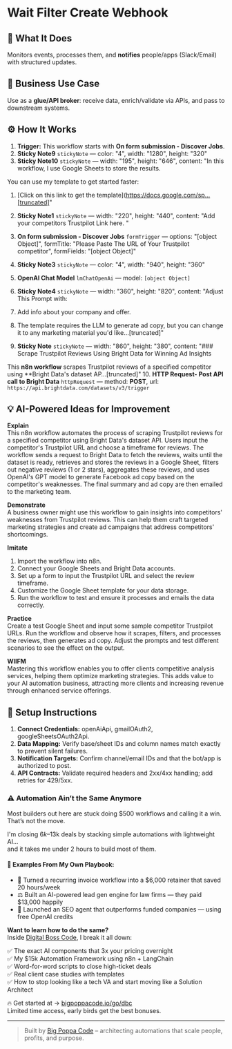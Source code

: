 # Wait Filter Create Webhook
## 🚀 What It Does
Monitors events, processes them, and **notifies** people/apps (Slack/Email) with structured updates.

## 💼 Business Use Case
Use as a **glue/API broker**: receive data, enrich/validate via APIs, and pass to downstream systems.

## ⚙️ How It Works
1. **Trigger:** This workflow starts with **On form submission - Discover Jobs**.
2. **Sticky Note9** `stickyNote` — color: "4", width: "1280", height: "320"
3. **Sticky Note10** `stickyNote` — width: "195", height: "646", content: "In this workflow, I use Google Sheets to store the results. 

You can use my template to get started faster:

1. [Click on this link to get the template](https://docs.google.com/sp…[truncated]"
4. **Sticky Note1** `stickyNote` — width: "220", height: "440", content: "Add your competitors Trustpilot Link here.
"
5. **On form submission - Discover Jobs** `formTrigger` — options: "[object Object]", formTitle: "Please Paste The URL of Your Trustpilot competitor", formFields: "[object Object]"
6. **Sticky Note3** `stickyNote` — color: "4", width: "940", height: "360"
7. **OpenAI Chat Model** `lmChatOpenAi` — model: `[object Object]`
8. **Sticky Note4** `stickyNote` — width: "360", height: "820", content: "Adjust This Prompt with:
1. Add info about your company and offer.

2. The template requires the LLM to generate ad copy, but you can change it to any marketing material you'd like…[truncated]"
9. **Sticky Note** `stickyNote` — width: "860", height: "380", content: "### Scrape Trustpilot Reviews Using Bright Data for Winning Ad Insights

This **n8n workflow** scrapes Trustpilot reviews of a specified competitor using **Bright Data's dataset AP…[truncated]"
10. **HTTP Request- Post API call to Bright Data** `httpRequest` — method: **POST**, url: `https://api.brightdata.com/datasets/v3/trigger`

## 💡 AI-Powered Ideas for Improvement
**Explain**  
This n8n workflow automates the process of scraping Trustpilot reviews for a specified competitor using Bright Data's dataset API. Users input the competitor's Trustpilot URL and choose a timeframe for reviews. The workflow sends a request to Bright Data to fetch the reviews, waits until the dataset is ready, retrieves and stores the reviews in a Google Sheet, filters out negative reviews (1 or 2 stars), aggregates these reviews, and uses OpenAI's GPT model to generate Facebook ad copy based on the competitor's weaknesses. The final summary and ad copy are then emailed to the marketing team.

**Demonstrate**  
A business owner might use this workflow to gain insights into competitors' weaknesses from Trustpilot reviews. This can help them craft targeted marketing strategies and create ad campaigns that address competitors' shortcomings.

**Imitate**  
1. Import the workflow into n8n.  
2. Connect your Google Sheets and Bright Data accounts.  
3. Set up a form to input the Trustpilot URL and select the review timeframe.  
4. Customize the Google Sheet template for your data storage.  
5. Run the workflow to test and ensure it processes and emails the data correctly.

**Practice**  
Create a test Google Sheet and input some sample competitor Trustpilot URLs. Run the workflow and observe how it scrapes, filters, and processes the reviews, then generates ad copy. Adjust the prompts and test different scenarios to see the effect on the output.

**WIIFM**  
Mastering this workflow enables you to offer clients competitive analysis services, helping them optimize marketing strategies. This adds value to your AI automation business, attracting more clients and increasing revenue through enhanced service offerings.

## 🔧 Setup Instructions
1. **Connect Credentials:** openAiApi, gmailOAuth2, googleSheetsOAuth2Api.
2. **Data Mapping:** Verify base/sheet IDs and column names match exactly to prevent silent failures.
3. **Notification Targets:** Confirm channel/email IDs and that the bot/app is authorized to post.
4. **API Contracts:** Validate required headers and 2xx/4xx handling; add retries for 429/5xx.

### ⚠️ Automation Ain’t the Same Anymore

Most builders out here are stuck doing $500 workflows and calling it a win.  
That’s not the move.  

I'm closing $6k–$13k deals by stacking simple automations with lightweight AI...  
and it takes me under 2 hours to build most of them.

#### 🧠 Examples From My Own Playbook:
- 🔁 Turned a recurring invoice workflow into a $6,000 retainer that saved 20 hours/week  
- ⚖️ Built an AI-powered lead gen engine for law firms — they paid $13,000 happily  
- 🚀 Launched an SEO agent that outperforms funded companies — using free OpenAI credits  

**Want to learn how to do the same?**  
Inside [Digital Boss Code](https://bigpoppacode.io/go/dbc), I break it all down:

✅ The exact AI components that 3x your pricing overnight  
✅ My $15k Automation Framework using n8n + LangChain  
✅ Word-for-word scripts to close high-ticket deals  
✅ Real client case studies with templates  
✅ How to stop looking like a tech VA and start moving like a Solution Architect  

🔥 Get started at → [bigpoppacode.io/go/dbc](https://bigpoppacode.io/go/dbc)  
Limited time access, early birds get the best bonuses.

---
> Built by [Big Poppa Code](https://bigpoppacode.io) – architecting automations that scale people, profits, and purpose.
